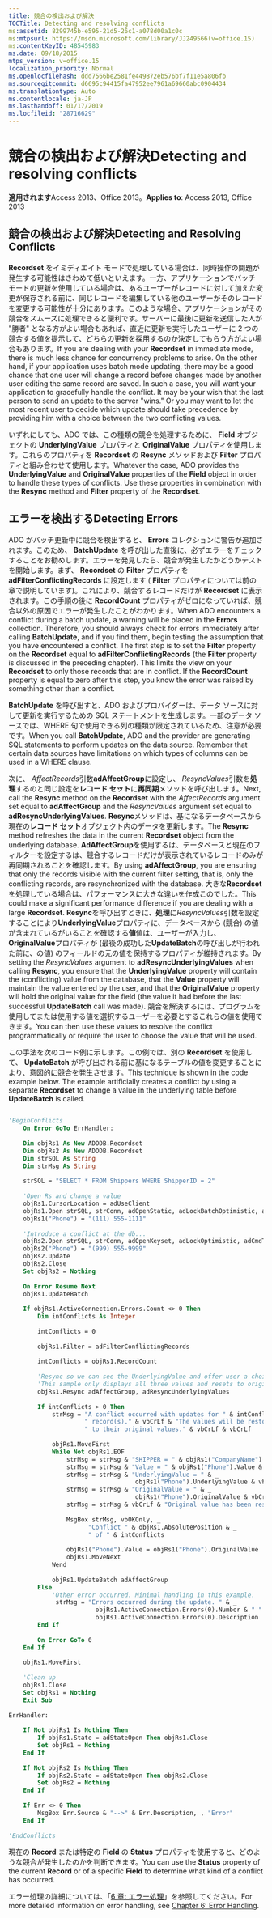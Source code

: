 ```yaml
---
title: 競合の検出および解決
TOCTitle: Detecting and resolving conflicts
ms:assetid: 8299745b-e595-21d5-26c1-a078d00a1c0c
ms:mtpsurl: https://msdn.microsoft.com/library/JJ249566(v=office.15)
ms:contentKeyID: 48545983
ms.date: 09/18/2015
mtps_version: v=office.15
localization_priority: Normal
ms.openlocfilehash: ddd7566be2581fe449872eb576bf7f11e5a806fb
ms.sourcegitcommit: d6695c94415fa47952ee7961a69660abc0904434
ms.translationtype: Auto
ms.contentlocale: ja-JP
ms.lasthandoff: 01/17/2019
ms.locfileid: "28716629"
---
```

# <a name="detecting-and-resolving-conflicts"></a><span data-ttu-id="62168-102">競合の検出および解決</span><span class="sxs-lookup"><span data-stu-id="62168-102">Detecting and resolving conflicts</span></span>

<span data-ttu-id="62168-103">**適用されます**Access 2013、Office 2013。</span><span class="sxs-lookup"><span data-stu-id="62168-103">**Applies to**: Access 2013, Office 2013</span></span>

## <a name="detecting-and-resolving-conflicts"></a><span data-ttu-id="62168-104">競合の検出および解決</span><span class="sxs-lookup"><span data-stu-id="62168-104">Detecting and Resolving Conflicts</span></span>

<span data-ttu-id="62168-p101">**Recordset** をイミディエイト モードで処理している場合は、同時操作の問題が発生する可能性はきわめて低いといえます。一方、アプリケーションでバッチ モードの更新を使用している場合は、あるユーザーがレコードに対して加えた変更が保存される前に、同じレコードを編集している他のユーザーがそのレコードを変更する可能性が十分にあります。このような場合、アプリケーションがその競合をスムーズに処理できると便利です。サーバーに最後に更新を送信した人が "勝者" となる方がよい場合もあれば、直近に更新を実行したユーザーに 2 つの競合する値を提示して、どちらの更新を採用するのか決定してもらう方がよい場合もあります。</span><span class="sxs-lookup"><span data-stu-id="62168-p101">If you are dealing with your **Recordset** in immediate mode, there is much less chance for concurrency problems to arise. On the other hand, if your application uses batch mode updating, there may be a good chance that one user will change a record before changes made by another user editing the same record are saved. In such a case, you will want your application to gracefully handle the conflict. It may be your wish that the last person to send an update to the server "wins." Or you may want to let the most recent user to decide which update should take precedence by providing him with a choice between the two conflicting values.</span></span>

<span data-ttu-id="62168-p102">いずれにしても、ADO では、この種類の競合を処理するために、 **Field** オブジェクトの **UnderlyingValue** プロパティと **OriginalValue** プロパティを使用します。これらのプロパティを **Recordset** の **Resync** メソッドおよび **Filter** プロパティと組み合わせて使用します。</span><span class="sxs-lookup"><span data-stu-id="62168-p102">Whatever the case, ADO provides the **UnderlyingValue** and **OriginalValue** properties of the **Field** object in order to handle these types of conflicts. Use these properties in combination with the **Resync** method and **Filter** property of the **Recordset**.</span></span>

## <a name="detecting-errors"></a><span data-ttu-id="62168-112">エラーを検出する</span><span class="sxs-lookup"><span data-stu-id="62168-112">Detecting Errors</span></span>

<span data-ttu-id="62168-p103">ADO がバッチ更新中に競合を検出すると、 **Errors** コレクションに警告が追加されます。このため、 **BatchUpdate** を呼び出した直後に、必ずエラーをチェックすることをお勧めします。エラーを発見したら、競合が発生したかどうかテストを開始します。まず、 **Recordset** の **Filter** プロパティを **adFilterConflictingRecords** に設定します ( **Filter** プロパティについては前の章で説明しています)。これにより、競合するレコードだけが **Recordset** に表示されます。この手順の後に **RecordCount** プロパティがゼロになっていれば、競合以外の原因でエラーが発生したことがわかります。</span><span class="sxs-lookup"><span data-stu-id="62168-p103">When ADO encounters a conflict during a batch update, a warning will be placed in the **Errors** collection. Therefore, you should always check for errors immediately after calling **BatchUpdate**, and if you find them, begin testing the assumption that you have encountered a conflict. The first step is to set the **Filter** property on the **Recordset** equal to **adFilterConflictingRecords** (the **Filter** property is discussed in the preceding chapter). This limits the view on your **Recordset** to only those records that are in conflict. If the **RecordCount** property is equal to zero after this step, you know the error was raised by something other than a conflict.</span></span>

<span data-ttu-id="62168-p104">**BatchUpdate** を呼び出すと、ADO およびプロバイダーは、データ ソースに対して更新を実行するための SQL ステートメントを生成します。一部のデータ ソースでは、WHERE 句で使用できる列の種類が限定されているため、注意が必要です。</span><span class="sxs-lookup"><span data-stu-id="62168-p104">When you call **BatchUpdate**, ADO and the provider are generating SQL statements to perform updates on the data source. Remember that certain data sources have limitations on which types of columns can be used in a WHERE clause.</span></span>

<span data-ttu-id="62168-120">次に、 *AffectRecords*引数**adAffectGroup**に設定し、 *ResyncValues*引数を**処理**するのと同じ設定を**レコード セット**に**再同期**メソッドを呼び出します。</span><span class="sxs-lookup"><span data-stu-id="62168-120">Next, call the **Resync** method on the **Recordset** with the *AffectRecords* argument set equal to **adAffectGroup** and the *ResyncValues* argument set equal to **adResyncUnderlyingValues**.</span></span> <span data-ttu-id="62168-121">**Resync**メソッドは、基になるデータベースから現在の**レコード セット**オブジェクト内のデータを更新します。</span><span class="sxs-lookup"><span data-stu-id="62168-121">The **Resync** method refreshes the data in the current **Recordset** object from the underlying database.</span></span> <span data-ttu-id="62168-122">**AdAffectGroup**を使用するは、データベースと現在のフィルターを設定するは、競合するレコードだけが表示されているレコードのみが再同期されることを確認します。</span><span class="sxs-lookup"><span data-stu-id="62168-122">By using **adAffectGroup**, you are ensuring that only the records visible with the current filter setting, that is, only the conflicting records, are resynchronized with the database.</span></span> <span data-ttu-id="62168-123">大きな**Recordset**を処理している場合は、パフォーマンスに大きな違いを作成このでした。</span><span class="sxs-lookup"><span data-stu-id="62168-123">This could make a significant performance difference if you are dealing with a large **Recordset**.</span></span> <span data-ttu-id="62168-124">**Resync**を呼び出すときに、**処理**に*ResyncValues*引数を設定することにより**UnderlyingValue**プロパティに、データベースから (競合) の値が含まれているがいることを確認する**値**値は、ユーザーが入力し、 **OriginalValue**プロパティが (最後の成功した**UpdateBatch**の呼び出しが行われた前に、の値) のフィールドの元の値を保持するプロパティが維持されます。</span><span class="sxs-lookup"><span data-stu-id="62168-124">By setting the *ResyncValues* argument to **adResyncUnderlyingValues** when calling **Resync**, you ensure that the **UnderlyingValue** property will contain the (conflicting) value from the database, that the **Value** property will maintain the value entered by the user, and that the **OriginalValue** property will hold the original value for the field (the value it had before the last successful **UpdateBatch** call was made).</span></span> <span data-ttu-id="62168-125">競合を解決するには、プログラムを使用してまたは使用する値を選択するユーザーを必要とするこれらの値を使用できます。</span><span class="sxs-lookup"><span data-stu-id="62168-125">You can then use these values to resolve the conflict programmatically or require the user to choose the value that will be used.</span></span>

<span data-ttu-id="62168-p106">この手法を次のコード例に示します。この例では、別の **Recordset** を使用して、 **UpdateBatch** が呼び出される前に基になるテーブルの値を変更することにより、意図的に競合を発生させます。</span><span class="sxs-lookup"><span data-stu-id="62168-p106">This technique is shown in the code example below. The example artificially creates a conflict by using a separate **Recordset** to change a value in the underlying table before **UpdateBatch** is called.</span></span>

```vb 
 
'BeginConflicts 
    On Error GoTo ErrHandler: 
     
    Dim objRs1 As New ADODB.Recordset 
    Dim objRs2 As New ADODB.Recordset 
    Dim strSQL As String 
    Dim strMsg As String 
     
    strSQL = "SELECT * FROM Shippers WHERE ShipperID = 2" 
                  
    'Open Rs and change a value 
    objRs1.CursorLocation = adUseClient 
    objRs1.Open strSQL, strConn, adOpenStatic, adLockBatchOptimistic, adCmdText 
    objRs1("Phone") = "(111) 555-1111" 
     
    'Introduce a conflict at the db... 
    objRs2.Open strSQL, strConn, adOpenKeyset, adLockOptimistic, adCmdText 
    objRs2("Phone") = "(999) 555-9999" 
    objRs2.Update 
    objRs2.Close 
    Set objRs2 = Nothing 
     
    On Error Resume Next 
    objRs1.UpdateBatch 
     
    If objRs1.ActiveConnection.Errors.Count <> 0 Then 
        Dim intConflicts As Integer 
         
        intConflicts = 0 
         
        objRs1.Filter = adFilterConflictingRecords 
         
        intConflicts = objRs1.RecordCount 
         
        'Resync so we can see the UnderlyingValue and offer user a choice. 
        'This sample only displays all three values and resets to original. 
        objRs1.Resync adAffectGroup, adResyncUnderlyingValues 
         
        If intConflicts > 0 Then 
            strMsg = "A conflict occurred with updates for " & intConflicts & _ 
                     " record(s)." & vbCrLf & "The values will be restored" & _ 
                     " to their original values." & vbCrLf & vbCrLf 
                      
            objRs1.MoveFirst 
            While Not objRs1.EOF 
                strMsg = strMsg & "SHIPPER = " & objRs1("CompanyName") & vbCrLf 
                strMsg = strMsg & "Value = " & objRs1("Phone").Value & vbCrLf 
                strMsg = strMsg & "UnderlyingValue = " & _ 
                                   objRs1("Phone").UnderlyingValue & vbCrLf 
                strMsg = strMsg & "OriginalValue = " & _ 
                                   objRs1("Phone").OriginalValue & vbCrLf 
                strMsg = strMsg & vbCrLf & "Original value has been restored." 
                   
                MsgBox strMsg, vbOKOnly, _ 
                      "Conflict " & objRs1.AbsolutePosition & _ 
                      " of " & intConflicts 
                   
                objRs1("Phone").Value = objRs1("Phone").OriginalValue 
                objRs1.MoveNext 
            Wend 
             
            objRs1.UpdateBatch adAffectGroup 
        Else 
            'Other error occurred. Minimal handling in this example. 
             strMsg = "Errors occurred during the update. " & _ 
                        objRs1.ActiveConnection.Errors(0).Number & " " & _ 
                        objRs1.ActiveConnection.Errors(0).Description 
        End If 
         
        On Error GoTo 0 
    End If 
     
    objRs1.MoveFirst 
     
    'Clean up 
    objRs1.Close 
    Set objRs1 = Nothing 
    Exit Sub 
     
ErrHandler: 
    
    If Not objRs1 Is Nothing Then 
        If objRs1.State = adStateOpen Then objRs1.Close 
        Set objRs1 = Nothing 
    End If 
     
    If Not objRs2 Is Nothing Then 
        If objRs2.State = adStateOpen Then objRs2.Close 
        Set objRs2 = Nothing 
    End If 
     
    If Err <> 0 Then 
        MsgBox Err.Source & "-->" & Err.Description, , "Error" 
    End If 
     
'EndConflicts 
```

<span data-ttu-id="62168-128">現在の **Record** または特定の **Field** の **Status** プロパティを使用すると、どのような競合が発生したのかを判断できます。</span><span class="sxs-lookup"><span data-stu-id="62168-128">You can use the **Status** property of the current **Record** or of a specific **Field** to determine what kind of a conflict has occurred.</span></span>

<span data-ttu-id="62168-129">エラー処理の詳細については、「[6 章: エラー処理](chapter-6-error-handling.md)」を参照してください。</span><span class="sxs-lookup"><span data-stu-id="62168-129">For more detailed information on error handling, see [Chapter 6: Error Handling](chapter-6-error-handling.md).</span></span>

